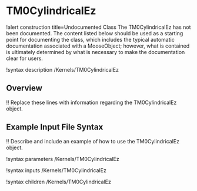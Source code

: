 # TM0CylindricalEz

!alert construction title=Undocumented Class
The TM0CylindricalEz has not been documented. The content listed below should be used as a starting point for
documenting the class, which includes the typical automatic documentation associated with a
MooseObject; however, what is contained is ultimately determined by what is necessary to make the
documentation clear for users.

!syntax description /Kernels/TM0CylindricalEz

## Overview

!! Replace these lines with information regarding the TM0CylindricalEz object.

## Example Input File Syntax

!! Describe and include an example of how to use the TM0CylindricalEz object.

!syntax parameters /Kernels/TM0CylindricalEz

!syntax inputs /Kernels/TM0CylindricalEz

!syntax children /Kernels/TM0CylindricalEz
